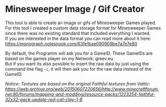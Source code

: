# Minesweeper Image / Gif Creator

This tool is able to create an image or gifs of Minesweeper Games played.  
For this tool I created a custom data storage format for Minesweeper Games since there was no existing standard that included everything I wanted.  
If you are interested in the data format you can read more about it here: https://monograph.notesnook.com/63fe1bae090909be7a7e7e80

By default, the Programm will ask you for a GameID. These GameIDs are based on the games player on my Network: greev.eu.  
But if you want its also possible to insert the raw data by just using the command line flag `-c`, it will then ask you for the raw data instead of the GameID.


*Notice: Textures are based on the original Faithful textures from Vattic: https://web.archive.org/web/20150607220656/http://www.minecraftforum.net:80/forums/mapping-and-modding/resource-packs/1223254-faithful-32x32-pack-update-red-cat-clay-1-8*